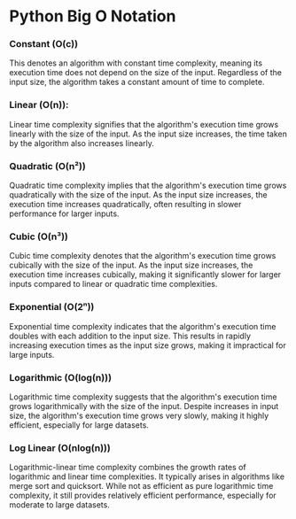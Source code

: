 # Python Big O Notation


### Constant (O(c))

This denotes an algorithm with constant time complexity, meaning its execution time does not depend on the size of the input. Regardless of the input size, the algorithm takes a constant amount of time to complete.

### Linear (O(n)):
  
Linear time complexity signifies that the algorithm's execution time grows linearly with the size of the input. As the input size increases, the time taken by the algorithm also increases linearly.

### Quadratic (O(n²))
 
Quadratic time complexity implies that the algorithm's execution time grows quadratically with the size of the input. As the input size increases, the execution time increases quadratically, often resulting in slower performance for larger inputs.

### Cubic (O(n³))

Cubic time complexity denotes that the algorithm's execution time grows cubically with the size of the input. As the input size increases, the execution time increases cubically, making it significantly slower for larger inputs compared to linear or quadratic time complexities.

### Exponential (O(2ⁿ)) 

Exponential time complexity indicates that the algorithm's execution time doubles with each addition to the input size. This results in rapidly increasing execution times as the input size grows, making it impractical for large inputs.

### Logarithmic (O(log(n)))

Logarithmic time complexity suggests that the algorithm's execution time grows logarithmically with the size of the input. Despite increases in input size, the algorithm's execution time grows very slowly, making it highly efficient, especially for large datasets.

### Log Linear (O(nlog(n))) 

Logarithmic-linear time complexity combines the growth rates of logarithmic and linear time complexities. It typically arises in algorithms like merge sort and quicksort. While not as efficient as pure logarithmic time complexity, it still provides relatively efficient performance, especially for moderate to large datasets.
